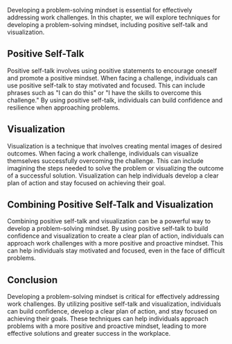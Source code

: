 
Developing a problem-solving mindset is essential for effectively addressing work challenges. In this chapter, we will explore techniques for developing a problem-solving mindset, including positive self-talk and visualization.

Positive Self-Talk
------------------

Positive self-talk involves using positive statements to encourage oneself and promote a positive mindset. When facing a challenge, individuals can use positive self-talk to stay motivated and focused. This can include phrases such as "I can do this" or "I have the skills to overcome this challenge." By using positive self-talk, individuals can build confidence and resilience when approaching problems.

Visualization
-------------

Visualization is a technique that involves creating mental images of desired outcomes. When facing a work challenge, individuals can visualize themselves successfully overcoming the challenge. This can include imagining the steps needed to solve the problem or visualizing the outcome of a successful solution. Visualization can help individuals develop a clear plan of action and stay focused on achieving their goal.

Combining Positive Self-Talk and Visualization
----------------------------------------------

Combining positive self-talk and visualization can be a powerful way to develop a problem-solving mindset. By using positive self-talk to build confidence and visualization to create a clear plan of action, individuals can approach work challenges with a more positive and proactive mindset. This can help individuals stay motivated and focused, even in the face of difficult problems.

Conclusion
----------

Developing a problem-solving mindset is critical for effectively addressing work challenges. By utilizing positive self-talk and visualization, individuals can build confidence, develop a clear plan of action, and stay focused on achieving their goals. These techniques can help individuals approach problems with a more positive and proactive mindset, leading to more effective solutions and greater success in the workplace.
